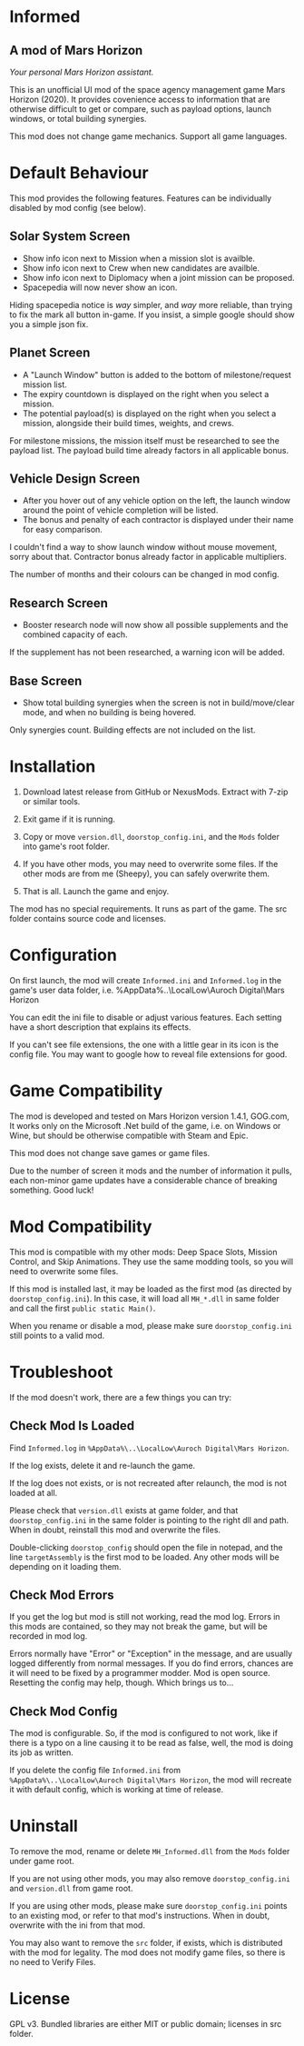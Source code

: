 # Informed #
## A mod of Mars Horizon ##

*Your personal Mars Horizon assistant.*

This is an unofficial UI mod of the space agency management game Mars Horizon (2020).
It provides covenience access to information that are otherwise difficult to get or compare,
such as payload options, launch windows, or total building synergies.

This mod does not change game mechanics.
Support all game languages.


# Default Behaviour #

This mod provides the following features.
Features can be individually disabled by mod config (see below).

## Solar System Screen ##

* Show info icon next to Mission when a mission slot is availble.
* Show info icon next to Crew when new candidates are availble.
* Show info icon next to Diplomacy when a joint mission can be proposed.
* Spacepedia will now never show an icon.

Hiding spacepedia notice is _way_ simpler, and _way_ more reliable, than trying to fix the mark all button in-game.
If you insist, a simple google should show you a simple json fix.

## Planet Screen ##

* A "Launch Window" button is added to the bottom of milestone/request mission list.
* The expiry countdown is displayed on the right when you select a mission.
* The potential payload(s) is displayed on the right when you select a mission, alongside their build times, weights, and crews.

For milestone missions, the mission itself must be researched to see the payload list.
The payload build time already factors in all applicable bonus.

## Vehicle Design Screen ##

* After you hover out of any vehicle option on the left, the launch window around the point of vehicle completion will be listed.
* The bonus and penalty of each contractor is displayed under their name for easy comparison.

I couldn't find a way to show launch window without mouse movement, sorry about that.
Contractor bonus already factor in applicable multipliers.

The number of months and their colours can be changed in mod config.

## Research Screen ##

* Booster research node will now show all possible supplements and the combined capacity of each.

If the supplement has not been researched, a warning icon will be added.

## Base Screen ##

* Show total building synergies when the screen is not in build/move/clear mode, and when no building is being hovered.

Only synergies count.  Building effects are not included on the list.


# Installation #

1. Download latest release from GitHub or NexusMods.  Extract with 7-zip or similar tools.

2. Exit game if it is running.

3. Copy or move `version.dll`, `doorstop_config.ini`, and the `Mods` folder into game's root folder.

4. If you have other mods, you may need to overwrite some files.  If the other mods are from me (Sheepy), you can safely overwrite them.

5. That is all.  Launch the game and enjoy.

The mod has no special requirements.  It runs as part of the game.
The src folder contains source code and licenses.


# Configuration #

On first launch, the mod will create `Informed.ini` and `Informed.log` in the game's user data folder,
i.e. %AppData%\..\LocalLow\Auroch Digital\Mars Horizon

You can edit the ini file to disable or adjust various features.
Each setting have a short description that explains its effects.

If you can't see file extensions, the one with a little gear in its icon is the config file.
You may want to google how to reveal file extensions for good.


# Game Compatibility #

The mod is developed and tested on Mars Horizon version 1.4.1, GOG.com,
It works only on the Microsoft .Net build of the game, i.e. on Windows or Wine,
but should be otherwise compatible with Steam and Epic.

This mod does not change save games or game files.

Due to the number of screen it mods and the number of information it pulls,
each non-minor game updates have a considerable chance of breaking something.
Good luck!


# Mod Compatibility #

This mod is compatible with my other mods: Deep Space Slots, Mission Control, and Skip Animations.
They use the same modding tools, so you will need to overwrite some files.

If this mod is installed last, it may be loaded as the first mod (as directed by `doorstop_config.ini`).
In this case, it will load all `MH_*.dll` in same folder and call the first `public static Main()`.

When you rename or disable a mod, please make sure `doorstop_config.ini` still points to a valid mod.


# Troubleshoot #

If the mod doesn't work, there are a few things you can try:

## Check Mod Is Loaded

Find `Informed.log` in `%AppData%\..\LocalLow\Auroch Digital\Mars Horizon`.

If the log exists, delete it and re-launch the game.

If the log does not exists, or is not recreated after relaunch, the mod is not loaded at all.

Please check that `version.dll` exists at game folder,
and that `doorstop_config.ini` in the same folder is pointing to the right dll and path.
When in doubt, reinstall this mod and overwrite the files.

Double-clicking `doorstop_config` should open the file in notepad, and the line `targetAssembly` is the first mod to be loaded.
Any other mods will be depending on it loading them.

## Check Mod Errors

If you get the log but mod is still not working, read the mod log.
Errors in this mods are contained, so they may not break the game, but will be recorded in mod log.

Errors normally have "Error" or "Exception" in the message, and are usually logged differently from normal messages.
If you do find errors, chances are it will need to be fixed by a programmer modder.  Mod is open source.
Resetting the config may help, though.  Which brings us to...

## Check Mod Config

The mod is configurable.
So, if the mod is configured to not work,
like if there is a typo on a line causing it to be read as false,
well, the mod is doing its job as written.

If you delete the config file `Informed.ini` from `%AppData%\..\LocalLow\Auroch Digital\Mars Horizon`,
the mod will recreate it with default config, which is working at time of release.


# Uninstall #

To remove the mod, rename or delete `MH_Informed.dll` from the `Mods` folder under game root.

If you are not using other mods, you may also remove `doorstop_config.ini` and `version.dll` from game root.

If you are using other mods, please make sure `doorstop_config.ini` points to an existing mod, or refer to that mod's instructions.
When in doubt, overwrite with the ini from that mod.

You may also want to remove the `src` folder, if exists, which is distributed with the mod for legality.
The mod does not modify game files, so there is no need to Verify Files.


# License #

GPL v3.  Bundled libraries are either MIT or public domain; licenses in src folder.